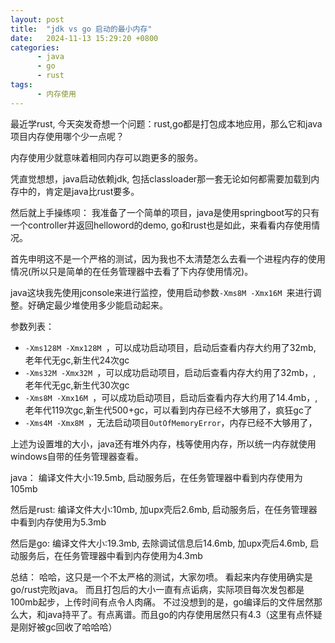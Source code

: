 ```yaml
---
layout: post
title:  "jdk vs go 启动的最小内存"
date:   2024-11-13 15:29:20 +0800
categories:
      - java
      - go
      - rust
tags:
      - 内存使用
---
```


最近学rust, 今天突发奇想一个问题：rust,go都是打包成本地应用，那么它和java项目内存使用哪个少一点呢？

内存使用少就意味着相同内存可以跑更多的服务。

凭直觉想想，java启动依赖jdk, 包括classloader那一套无论如何都需要加载到内存中的，肯定是java比rust要多。

然后就上手操练呗：
我准备了一个简单的项目，java是使用springboot写的只有一个controller并返回helloword的demo, go和rust也是如此，来看看内存使用情况。

首先申明这不是一个严格的测试，因为我也不太清楚怎么去看一个进程内存的使用情况(所以只是简单的在任务管理器中去看了下内存使用情况)。

java这块我先使用jconsole来进行监控，使用启动参数`-Xms8M -Xmx16M `来进行调整。好确定最少堆使用多少能启动起来。

参数列表：
- `-Xms128M -Xmx128M `，可以成功启动项目，启动后查看内存大约用了32mb, 老年代无gc,新生代24次gc
- `-Xms32M -Xmx32M `，可以成功启动项目，启动后查看内存大约用了32mb，, 老年代无gc,新生代30次gc
- `-Xms8M -Xmx16M `，可以成功启动项目，启动后查看内存大约用了14.4mb，, 老年代119次gc,新生代500+gc，可以看到内存已经不大够用了，疯狂gc了
- `-Xms4M -Xmx8M `，无法启动项目`OutOfMemoryError`，内存已经不大够用了，

上述为设置堆的大小，java还有堆外内存，栈等使用内存，所以统一内存就使用windows自带的任务管理器查看。

java：
编译文件大小:19.5mb, 启动服务后，在任务管理器中看到内存使用为105mb

然后是rust:
编译文件大小:10mb, 加upx壳后2.6mb, 启动服务后，在任务管理器中看到内存使用为5.3mb

然后是go:
编译文件大小:19.3mb, 去除调试信息后14.6mb, 加upx壳后4.6mb, 启动服务后，在任务管理器中看到内存使用为4.3mb


总结：
哈哈，这只是一个不太严格的测试，大家勿喷。 看起来内存使用确实是go/rust完败java。 而且打包后的大小一直有点诟病，实际项目每次发包都是100mb起步，上传时间有点令人肉痛。
不过没想到的是，go编译后的文件居然那么大，和java持平了。有点离谱。而且go的内存使用居然只有4.3（这里有点怀疑是刚好被gc回收了哈哈哈）
